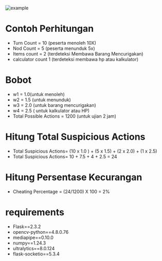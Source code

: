 ![example](https://github.com/user-attachments/assets/99362543-589f-439a-ad5d-78a0b9fe18c8)


# Contoh Perhitungan

- Turn Count = 10 (peserta menoleh 10X)
- Nod Count = 5 (peserta menunduk 5x)
- Items count = 2 (terdeteksi Membawa Barang Mencurigakan)
- calculator count 1 (terdeteksi membawa hp atau kalkulator) 

# Bobot
- w1 = 1.0(untuk menoleh)
- w2 = 1.5 (untuk menunduk)
- w3 = 2.0 (untuk barang mencurigakan)
- w4 = 2.5 ( untuk kalkulator atau HP)
- Total Possible Actions = 1200 (untuk ujian 2 jam)

# Hitung Total Suspicious Actions
- Total Suspicious Actions= (10 x 1.0 ) + (5 x 1.5) + (2 x 2.0) + (1 x 2.5)
- Total Suspicious Actions= 10 + 7.5 + 4 + 2.5 = 24

# Hitung Persentase Kecurangan 
- Cheating Percentage = (24/1200) X 100 = 2%


# requirements
- Flask==2.3.2
- opencv-python==4.8.0.76
- mediapipe==0.10.0
- numpy==1.24.3
- ultralytics==8.0.124
- flask-socketio==5.3.4



